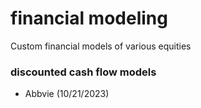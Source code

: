 # financial modeling
Custom financial models of various equities

### discounted cash flow models
- Abbvie (10/21/2023)